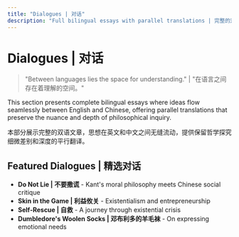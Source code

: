 ```yaml
---
title: "Dialogues | 对话"
description: "Full bilingual essays with parallel translations | 完整的双语文章与平行翻译"
---
```


# Dialogues | 对话

> "Between languages lies the space for understanding." | "在语言之间存在着理解的空间。"

This section presents complete bilingual essays where ideas flow seamlessly between English and Chinese, offering parallel translations that preserve the nuance and depth of philosophical inquiry.

本部分展示完整的双语文章，思想在英文和中文之间无缝流动，提供保留哲学探究细微差别和深度的平行翻译。

## Featured Dialogues | 精选对话

- **Do Not Lie | 不要撒谎** - Kant's moral philosophy meets Chinese social critique
- **Skin in the Game | 利益攸关** - Existentialism and entrepreneurship
- **Self-Rescue | 自救** - A journey through existential crisis
- **Dumbledore's Woolen Socks | 邓布利多的羊毛袜** - On expressing emotional needs